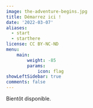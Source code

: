 ```yaml
---
image: the-adventure-begins.jpg
title: Démarrez ici !
date: '2022-03-07'
aliases:
  - start
  - starthere
license: CC BY-NC-ND
menu:
    main: 
        weight: -85
        params:
            icon: flag
showLeftSidebar: true
comments: false
---
```


Bientôt disponible.
